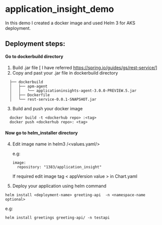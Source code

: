 # application_insight_demo

In this demo I created a docker image and used Helm 3 for AKS deployment.

## Deployment steps: 
#### Go to dockerbuild directory 
 1.  Build .jar file [ I have referred https://spring.io/guides/gs/rest-service/]   
 2.  Copy and past your .jar file in dockerbuild directory 

```
  ├── dockerbuild
  │   ├── apm-agent
  │   │   └── applicationinsights-agent-3.0.0-PREVIEW.5.jar
  │   ├── Dockerfile
  │   └── rest-service-0.0.1-SNAPSHOT.jar
```

3. Build and push your docker image 
```
  docker build -t <dockerhub repo> :<tag>
  docker push <dockerhub repo>: <tag>
```
#### Now go to helm_installer directory 

4. Edit image name in helm3 /<values.yaml/>

   e.g:
   ```
   image:
     repository: "1383/application_insight" 
   
   ```
   
   If required edit image tag \< appVersion value \> in Chart.yaml 


 5.  Deploy your application using helm command 
```
helm install <deployment-name> greeting-api  -n <namespace-name optional>
```
e.g: 
```
helm install greetings greeting-api/ -n testapi 
```
